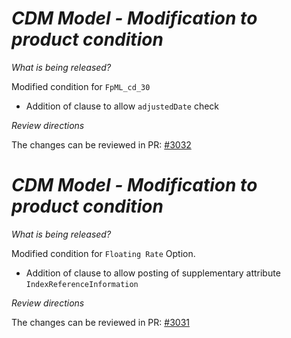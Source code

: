 # _CDM Model - Modification to product condition_

_What is being released?_

Modified condition for `FpML_cd_30`
- Addition of clause to allow `adjustedDate` check

_Review directions_

The changes can be reviewed in PR: [#3032](https://github.com/finos/common-domain-model/pull/3032)

# _CDM Model - Modification to product condition_

_What is being released?_

Modified condition for `Floating Rate` Option.
- Addition of clause to allow posting of supplementary attribute `IndexReferenceInformation`

_Review directions_

The changes can be reviewed in PR: [#3031](https://github.com/finos/common-domain-model/pull/3031)
